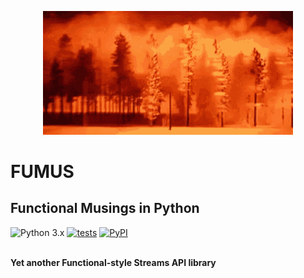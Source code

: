 <p align="center">
  <img src="https://github.com/kaliv0/fumus/blob/main/assets/fumus.gif?raw=true" width="400" alt="Fumus">
</p>

# FUMUS
## Functional Musings in Python


![Python 3.x](https://img.shields.io/badge/python-3.12-blue?style=flat-square&logo=Python&logoColor=white)
[![tests](https://img.shields.io/github/actions/workflow/status/kaliv0/fumus/ci.yml)](https://github.com/kaliv0/fumus/actions/workflows/ci.yml)
[![PyPI](https://img.shields.io/pypi/v/fumus.svg)](https://pypi.org/project/fumus/)

<br><b>Yet another Functional-style Streams API library</b><br>